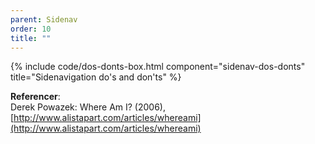```yaml
---
parent: Sidenav
order: 10
title: ""
---
```


{% include code/dos-donts-box.html component="sidenav-dos-donts" title="Sidenavigation do's and don'ts" %}

**Referencer**:<br />
Derek Powazek: Where Am I? (2006),<br />
[http://www.alistapart.com/articles/whereami](http://www.alistapart.com/articles/whereami)
